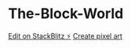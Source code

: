 # The-Block-World

[Edit on StackBlitz ⚡️](https://stackblitz.com/edit/js-bhbax5)
[Create pixel art](https://www.piskelapp.com/p/create/sprite)